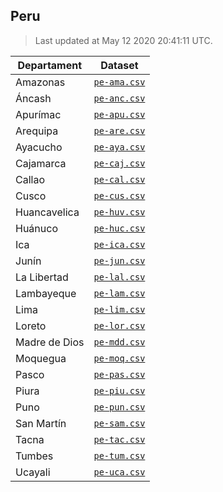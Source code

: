 ## Peru

> Last updated at May 12 2020 20:41:11 UTC.


| Departament   | Dataset                    |
| ------------- | -------------------------- |
| Amazonas      | [`pe-ama.csv`](pe-ama.csv) |
| Áncash        | [`pe-anc.csv`](pe-anc.csv) |
| Apurímac      | [`pe-apu.csv`](pe-apu.csv) |
| Arequipa      | [`pe-are.csv`](pe-are.csv) |
| Ayacucho      | [`pe-aya.csv`](pe-aya.csv) |
| Cajamarca     | [`pe-caj.csv`](pe-caj.csv) |
| Callao        | [`pe-cal.csv`](pe-cal.csv) |
| Cusco         | [`pe-cus.csv`](pe-cus.csv) |
| Huancavelica  | [`pe-huv.csv`](pe-huv.csv) |
| Huánuco       | [`pe-huc.csv`](pe-huc.csv) |
| Ica           | [`pe-ica.csv`](pe-ica.csv) |
| Junín         | [`pe-jun.csv`](pe-jun.csv) |
| La Libertad   | [`pe-lal.csv`](pe-lal.csv) |
| Lambayeque    | [`pe-lam.csv`](pe-lam.csv) |
| Lima          | [`pe-lim.csv`](pe-lim.csv) |
| Loreto        | [`pe-lor.csv`](pe-lor.csv) |
| Madre de Dios | [`pe-mdd.csv`](pe-mdd.csv) |
| Moquegua      | [`pe-moq.csv`](pe-moq.csv) |
| Pasco         | [`pe-pas.csv`](pe-pas.csv) |
| Piura         | [`pe-piu.csv`](pe-piu.csv) |
| Puno          | [`pe-pun.csv`](pe-pun.csv) |
| San Martín    | [`pe-sam.csv`](pe-sam.csv) |
| Tacna         | [`pe-tac.csv`](pe-tac.csv) |
| Tumbes        | [`pe-tum.csv`](pe-tum.csv) |
| Ucayali       | [`pe-uca.csv`](pe-uca.csv) |

